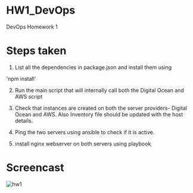 # HW1_DevOps
DevOps Homework 1


# Steps taken

1. List all the dependencies in package.json and install them using 

'npm install'

2. Run the main script that will internally call both the Digital Ocean and AWS script

3. Check that instances are created on both the server providers- Digital Ocean and AWS. Also Inventory file should be updated with the host details.

4. Ping the two servers using ansible to check if it is active.

5. install nginx webserver on both servers using playbook


# Screencast
![hw1](https://cloud.githubusercontent.com/assets/8634231/9923614/0bbe1df6-5cc5-11e5-844f-65b9124abf82.gif)
